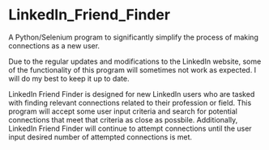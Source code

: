 # LinkedIn_Friend_Finder
A Python/Selenium program to significantly simplify the process of making connections as a new user.

Due to the regular updates and modifications to the LinkedIn website, some of the functionality of this program will sometimes not work as expected. I will do my best to keep it up to date.

LinkedIn Friend Finder is designed for new LinkedIn users who are tasked with finding relevant connections related to their profession or field. This program will accept some user input criteria and search for potential connections that meet that criteria as close as possbile. Additionally, LinkedIn Friend Finder will continue to attempt connections until the user input desired number of attempted connections is met.
